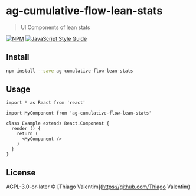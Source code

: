 # ag-cumulative-flow-lean-stats

> UI Components of lean stats

[![NPM](https://img.shields.io/npm/v/ag-cumulative-flow-lean-stats.svg)](https://www.npmjs.com/package/ag-cumulative-flow-lean-stats) [![JavaScript Style Guide](https://img.shields.io/badge/code_style-standard-brightgreen.svg)](https://standardjs.com)

## Install

```bash
npm install --save ag-cumulative-flow-lean-stats
```

## Usage

```tsx
import * as React from 'react'

import MyComponent from 'ag-cumulative-flow-lean-stats'

class Example extends React.Component {
  render () {
    return (
      <MyComponent />
    )
  }
}
```

## License

AGPL-3.0-or-later © [Thiago Valentim](https://github.com/Thiago Valentim)
